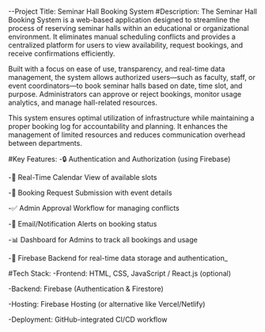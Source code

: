 --Project Title: Seminar Hall Booking System
#Description:
The Seminar Hall Booking System is a web-based application designed to streamline the process of reserving seminar halls within an educational or organizational environment. It eliminates manual scheduling conflicts and provides a centralized platform for users to view availability, request bookings, and receive confirmations efficiently.

Built with a focus on ease of use, transparency, and real-time data management, the system allows authorized users—such as faculty, staff, or event coordinators—to book seminar halls based on date, time slot, and purpose. Administrators can approve or reject bookings, monitor usage analytics, and manage hall-related resources.

This system ensures optimal utilization of infrastructure while maintaining a proper booking log for accountability and planning. It enhances the management of limited resources and reduces communication overhead between departments.


#Key Features:
-🔒 Authentication and Authorization (using Firebase)

-📅 Real-Time Calendar View of available slots

-📝 Booking Request Submission with event details

-✅ Admin Approval Workflow for managing conflicts

-🔔 Email/Notification Alerts on booking status

-📊 Dashboard for Admins to track all bookings and usage

-💾 Firebase Backend for real-time data storage and authentication_

#Tech Stack:
-Frontend: HTML, CSS, JavaScript / React.js (optional)

-Backend: Firebase (Authentication & Firestore)

-Hosting: Firebase Hosting (or alternative like Vercel/Netlify)

-Deployment: GitHub-integrated CI/CD workflow

